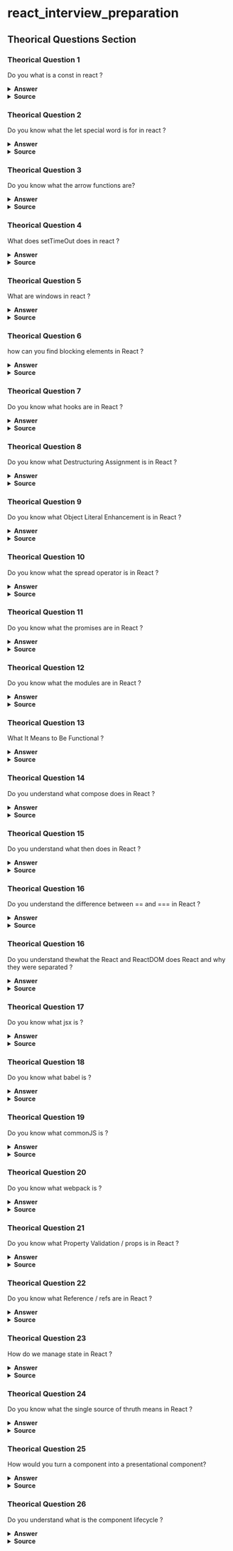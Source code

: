 # react_interview_preparation

## Theorical Questions Section

### Theorical Question 1

Do you what is a const in react ?

<details><summary><b>Answer</b></summary>

![Image](img/constInReact.png "constInReact.png")

</details>

<details><summary><b>Source</b></summary>
Alex Banks anf Eve Porcello learning React Pag 7
</details>

### Theorical Question 2

Do you know what the let special word is for in react ?

<details><summary><b>Answer</b></summary>

![Image](img/letVar_part1.png "letVar_part1.png")

![Image](img/letVar_part2.png "letVar_part2.png")

![Image](img/letVar_part3.png "letVar_part3.png")

![Image](img/letVar_part4.png "letVar_part4.png")

</details>

<details><summary><b>Source</b></summary>
Alex Banks anf Eve Porcello learning React Pag 7
</details>


### Theorical Question 3

Do you know what the arrow functions are?

<details><summary><b>Answer</b></summary>

![Image](img/arrowFunctions.png "arrowFunctions.png")

![Image](img/arrowFunctions_part2.png "arrowFunctions_part2.png")

![Image](img/ArrowFunctions_part3.png "ArrowFunctions_part3.png")

![Image](img/ArrowFunctions_part4.png "ArrowFunctions_part4.png")

![Image](img/ArrowFunctions_part5.png "ArrowFunctions_part5.png")

</details>

<details><summary><b>Source</b></summary>
Alex Banks anf Eve Porcello learning React Pag 7
</details>

### Theorical Question 4

What does setTimeOut does in react ?

<details><summary><b>Answer</b></summary>

![Image](img/setTmeoutGbard_part1.png "setTmeoutGbard_part1.png")

![Image](img/setTmeoutGbard_part2.png "setTmeoutGbard_part2.png")

![Image](img/setTmeoutGbard_part3.png "setTmeoutGbard_part3.png")

</details>

<details><summary><b>Source</b></summary>
Taken from google bard
</details>


### Theorical Question 5

What are windows in react ?

<details><summary><b>Answer</b></summary>

![Image](img/React_window_part1.png "React_window_part1.png")

![Image](img/react_window_part2.png "react_window_part2.png")

![Image](img/react_window_part3.png "react_window_part3.png")

![Image](img/react_window_part4.png "react_window_part4.png")

![Image](img/react_window_part5.png "react_window_part5.png")

</details>

<details><summary><b>Source</b></summary>
https://www.youtube.com/watch?v=mi_IOknMh5s&t=221s
</details>

### Theorical Question 6

how can you find blocking elements in React ?

<details><summary><b>Answer</b></summary>

Using the google chrome extension lighthouse

![Image](img/react_find_blockingElement.png "react_find_blockingElement.png")

</details>

<details><summary><b>Source</b></summary>
https://www.youtube.com/watch?v=mi_IOknMh5s&t=221s
</details>

### Theorical Question 7

Do you know what hooks are in React ?

<details><summary><b>Answer</b></summary>

 React recommend using functions over classes , the thing is that classes have several things that classes have not, like state, for example in the class below we are remembering a variable count

 ![Image](img/reeact_class_stateful.png "reeact_class_stateful.png")

 To do something similar you need a hook, in order to store states in functions

 ![Image](img/react_stateful_functions.png "react_stateful_functions.png")

 count and setCount can be called as you prefer

</details>

<details><summary><b>Source</b></summary>
https://www.twilio.com/blog/react-choose-functional-components

https://react.dev/reference/react

https://www.reddit.com/r/reactjs/comments/p9o49g/can_someone_explain_what_setloading_does_and_why/
</details>

### Theorical Question 8

Do you know what Destructuring Assignment is in React ?

<details><summary><b>Answer</b></summary>

 ![Image](img/deestructuring_assingment_part1.png "deestructuring_assingment_part1.png")

 ![Image](img/deestructuring_assigment_part2.png "deestructuring_assigment_part2.png")

</details>

<details><summary><b>Source</b></summary>
Alex Banks anf Eve Porcello learning React Pag 19
</details>


### Theorical Question 9

Do you know what Object Literal Enhancement is in React ?

<details><summary><b>Answer</b></summary>

 ![Image](img/object_literal_enhacement_part1.png "object_literal_enhacement_part1.png")

 ![Image](img/object_enhacement_literal_part2.png "object_enhacement_literal_part2.png")

</details>

<details><summary><b>Source</b></summary>
Alex Banks anf Eve Porcello learning React Pag 19
</details>

### Theorical Question 10

Do you know what the spread operator is in React ?

<details><summary><b>Answer</b></summary>

 ![Image](img/spread_operator_part1.png "spread_operator_part1.png")

 ![Image](img/spread_operator_part2.png "spread_operator_part2.png")

 ![Image](img/spread_operator_part3.png "spread_operator_part3.png")

</details>

<details><summary><b>Source</b></summary>
Alex Banks anf Eve Porcello learning React Pag 19
</details>

### Theorical Question 11

Do you know what the promises are in React ?

<details><summary><b>Answer</b></summary>

 ![Image](img/promises_react.png "promises_react.png")

</details>

<details><summary><b>Source</b></summary>
Alex Banks anf Eve Porcello learning React Pag 24

https://www.youtube.com/watch?v=tieV1n0NFPM&t=378s
</details>

### Theorical Question 12

Do you know what the modules are in React ?

<details><summary><b>Answer</b></summary>

 ![Image](img/modules_part1.png "modules_part1.png")

 ![Image](img/modules_part2.png "modules_part2.png") 

</details>

<details><summary><b>Source</b></summary>
Alex Banks anf Eve Porcello learning React Pag 24
</details>

### Theorical Question 13

What It Means to Be Functional ?

<details><summary><b>Answer</b></summary>

 ![Image](img/what_functional_mean_part1.png "what_functional_mean_part1.png")

 ![Image](img/what_functional_mean_part2.png "what_functional_mean_part2.png")

 ![Image](img/what_functional_mean_part3.png "what_functional_mean_part3.png")

 ![Image](img/what_functional_mean_part4.png "what_functional_mean_part4.png")

 ![Image](img/imperative_vs_declarative_part1.png "imperative_vs_declarative_part1.png")

 ![Image](img/imperative_vs_declarative_part2.png "imperative_vs_declarative_part2.png")

 ![Image](img/imperative_vs_declarative_part3.png "imperative_vs_declarative_part3.png")

 ![Image](img/functional_concepts_part1.png "functional_concepts_part1.png") 

 ![Image](img/functional_concepts_part2.png "functional_concepts_part2.png")  

 ![Image](img/functional_concepts_part3.png "functional_concepts_part3.png") 

![Image](img/functional_concepts_part4.png "functional_concepts_part4.png") 

![Image](img/functional_concepts_part5.png "functional_concepts_part5.png") 

![Image](img/functional_concepts_part6.png "functional_concepts_part6.png")

![Image](img/functional_concepts_part7.png "functional_concepts_part7.png")

![Image](img/functional_concepts_part8.png "functional_concepts_part8.png")

![Image](img/functional_concepts_part9.png "functional_concepts_part9.png")

![Image](img/functional_concepts_part10.png "functional_concepts_part10.png")

![Image](img/functional_concepts_part12.png "functional_concepts_part12.png")

![Image](img/functional_concepts_part13.png "functional_concepts_part13.png")

![Image](img/functional_concepts_part14.png "functional_concepts_part14.png")

![Image](img/functional_concepts_part15.png "functional_concepts_part15.png")

![Image](img/functional_concepts_part16.png "functional_concepts_part16.png")

![Image](img/functional_concepts_part17.png "functional_concepts_part17.png")

![Image](img/functional_concepts_part18.png "functional_concepts_part18.png")

![Image](img/functional_concepts_part19.png "functional_concepts_part19.png")

![Image](img/functional_concepts_part20.png "functional_concepts_part20.png")

![Image](img/functional_concepts_part21.png "functional_concepts_part21.png")

![Image](img/functional_concepts_part22.png "functional_concepts_part22.png")

![Image](img/functional_concepts_part23.png "functional_concepts_part23.png")

![Image](img/functional_concepts_part24.png "functional_concepts_part24.png")

![Image](img/functional_concepts_part25.png "functional_concepts_part25.png")

![Image](img/functional_concepts_part26.png "functional_concepts_part26.png")

![Image](img/functional_concepts_part27.png "functional_concepts_part27.png")

![Image](img/functional_concepts_part28.png "functional_concepts_part28.png")

![Image](img/functional_concepts_part29.png "functional_concepts_part29.png")

![Image](img/functional_concepts_part30.png "functional_concepts_part30.png")

![Image](img/functional_concepts_part31.png "functional_concepts_part31.png")

![Image](img/functional_concepts_part32.png "functional_concepts_part32.png")

![Image](img/functional_concepts_part33.png "functional_concepts_part33.png")

![Image](img/functional_concepts_part34.png "functional_concepts_part34.png")

![Image](img/functional_concepts_part35.png "functional_concepts_part35.png")


</details>

<details><summary><b>Source</b></summary>
Alex Banks anf Eve Porcello learning React Pag 32
</details>

### Theorical Question 14

Do you  understand what compose does in  React ?

<details><summary><b>Answer</b></summary>

https://redux.js.org/api/compose 

</details>

<details><summary><b>Source</b></summary>
https://redux.js.org/api/compose
</details>

### Theorical Question 15

Do you  understand what then does in  React ?

<details><summary><b>Answer</b></summary>

https://developer.mozilla.org/en-US/docs/Web/JavaScript/Reference/Global_Objects/Promise/then

</details>

<details><summary><b>Source</b></summary>
https://developer.mozilla.org/en-US/docs/Web/JavaScript/Reference/Global_Objects/Promise/then
</details>

### Theorical Question 16

Do you  understand the difference between == and === in  React ?

<details><summary><b>Answer</b></summary>

https://codeahoy.com/javascript/2019/10/12/==-vs-===-in-javascript/#:~:text=The%20difference%20between%20%3D%3D%20and%20%3D%3D%3D%20is%20that%3A,the%20two%20variables%20being%20compared.

</details>

<details><summary><b>Source</b></summary>
https://codeahoy.com/javascript/2019/10/12/==-vs-===-in-javascript/#:~:text=The%20difference%20between%20%3D%3D%20and%20%3D%3D%3D%20is%20that%3A,the%20two%20variables%20being%20compared.
</details>

### Theorical Question 16

Do you  understand thewhat the React and ReactDOM does  React and why they were separated ?

<details><summary><b>Answer</b></summary>

React is the library for creating views. ReactDOM is the library used
to actually render the UI in the browser.

Views are all of the elements that the user can see in the UI.

React and ReactDOM were split into two packages for version 0.14. The release notes
state: “The beauty and the essence of React has nothing to do with browsers or the
DOM... This [splitting into two packages] paves the way to writing components that
can be shared between the web version of React and React Native.” 1 Instead of assum‐
ing that React will render only in the browser, future releases will aim to support rendering for a variety of platforms.

</details>

<details><summary><b>Source</b></summary>
Alex Banks anf Eve Porcello learning React Pag 59
</details>


### Theorical Question 17

Do you  know what jsx is ?

<details><summary><b>Answer</b></summary>

![Image](img/jsx_part1.png "jsx_part1.png")

![Image](img/jsx_part2.png "jsx_part2.png")

</details>

<details><summary><b>Source</b></summary>
Alex Banks anf Eve Porcello learning React Pag 84
</details>

### Theorical Question 18

Do you  know what babel is ?

<details><summary><b>Answer</b></summary>

Most software languages allow you to compile your source code. JavaScript is an
interpreted language: the browser interprets the code as text, so there is no need to
compile JavaScript. However, not all browsers support the latest ES6 and ES7 syntax,
and no browser supports JSX syntax. Since we want to use the latest features of Java‐
Script along with JSX, we are going to need a way to convert our fancy source code
into something that the browser can interpret. This process is called transpiling, and
it is what Babel is designed to do

</details>

<details><summary><b>Source</b></summary>
Alex Banks anf Eve Porcello learning React Pag 84
</details>

### Theorical Question 19

Do you  know what commonJS is ?

<details><summary><b>Answer</b></summary>

![Image](img/commonJS.png "commonJS.png")
</details>

<details><summary><b>Source</b></summary>
Alex Banks anf Eve Porcello learning React Pag 28
</details>

### Theorical Question 20

Do you  know what webpack is ?

<details><summary><b>Answer</b></summary>

Once we start working in production with React, there are a lot of questions to con‐
sider: How do we want to deal with JSX and ES6+ transformation? How can we man‐
age our dependencies? How can we optimize our images and CSS?

Many different tools have emerged to answer these questions, including Browserify,
Gulp, and Grunt. Due to its features and widespread adoption by large companies,
webpack has also emerged as one of the leading tools for bundling CommonJS mod‐
ules.

Webpack is billed as a module bundler. A module bundler takes all of our different
files (JavaScript, LESS, CSS, JSX, ES6, and so on) and turns them into a single file.
The two main benefits of modular bundling are modularity and network performance.
</details>

<details><summary><b>Source</b></summary>
Alex Banks anf Eve Porcello learning React Pag 93
</details>

### Theorical Question 21

Do you  know what Property Validation / props is in React ?

<details><summary><b>Answer</b></summary>

![Image](img/property_validation_part1.png "property_validation_part1.png")

![Image](img/property_validation_part2.png "property_validation_part2.png")

![Image](img/property_validation_part3.png "property_validation_part3.png")

![Image](img/property_validation_part4.png "property_validation_part4.png")

![Image](img/property_validation_part5.png "property_validation_part5.png")

![Image](img/property_validation_part6.png "property_validation_part6.png")

![Image](img/property_validation_part7.png "property_validation_part7.png")

![Image](img/property_validation_part8.png "property_validation_part8.png")

![Image](img/property_validation_part9.png "property_validation_part9.png")

![Image](img/property_validation_part10.png "property_validation_part10.png")

![Image](img/property_validation_part11.png "property_validation_part11.png")

![Image](img/property_validation_part12.png "property_validation_part12.png")
</details>

<details><summary><b>Source</b></summary>
Alex Banks anf Eve Porcello learning React Pag 93
</details>

### Theorical Question 22

Do you  know what Reference / refs are in React ?

<details><summary><b>Answer</b></summary>

![Image](img/ref_part1.png "ref_part1.png")

![Image](img/ref_part2.png "ref_part2.png")

![Image](img/ref_part3.png "ref_part3.png")

![Image](img/ref_part4.png "ref_part4.png")

![Image](img/ref_part5.png "ref_part5.png")

</details>

<details><summary><b>Source</b></summary>
Alex Banks anf Eve Porcello learning React Pag 119
</details>

### Theorical Question 23

How do we manage state in React ?

<details><summary><b>Answer</b></summary>

![Image](img/state_management_part1.png "state_management_part1.png")

![Image](img/state_management_part2.png "state_management_part2.png")

![Image](img/state_mangment_part3.png "state_mangment_part3.png")

![Image](img/state_managment_part4.png "state_managment_part4.png")

![Image](img/state_managment_part5.png "state_managment_part5.png")

![Image](img/state_managment_part7.png "state_managment_part7.png")

![Image](img/state_managment_part8.png "state_managment_part8.png")

</details>

<details><summary><b>Source</b></summary>
Alex Banks anf Eve Porcello learning React Pag 123
</details>

### Theorical Question 24

Do you know what the single source of thruth means in React ?

<details><summary><b>Answer</b></summary>

![Image](img/single_source_of_truth.png "single_source_of_truth.png")

</details>

<details><summary><b>Source</b></summary>
Alex Banks anf Eve Porcello learning React Pag 132
</details>

### Theorical Question 25

How would you turn a component into a presentational component?

<details><summary><b>Answer</b></summary>

![Image](img/presentational_component_part1.png "presentational_component_part1.png")

![Image](img/presentational_component_part2.png "presentational_component_part2.png")

![Image](img/presentational_component_part3.png "presentational_component_part3.png")

![Image](img/presentational_component_part4.png "presentational_component_part4.png")

![Image](img/presentational_component_part5.png "presentational_component_part5.png")

![Image](img/presentational_component_part6.png "presentational_component_part6.png")

![Image](img/presentational_component_part7.png "presentational_component_part7.png")

![Image](img/presentational_component_part8.png "presentational_component_part8.png")

![Image](img/presentational_component_part9.png "presentational_component_part9.png")

</details>

<details><summary><b>Source</b></summary>
Alex Banks anf Eve Porcello learning React Pag 132
</details>

### Theorical Question 26

Do you understand what is the component lifecycle ?

<details><summary><b>Answer</b></summary>

The component lifecycle consists of methods that are invoked in series when a com‐
ponent is mounted or updated. These methods are invoked either before or after the
component renders the UI. In fact, the render method itself is a part of the compo‐
nent lifecycle. There are two primary lifecycles: the mounting lifecycle and the updating lifecycle.

![Image](img/component_lifecycle_part1.png "component_lifecycle_part1.png")

![Image](img/component_lifecycle_part2.png "component_lifecycle_part2.png")

![Image](img/component_lifecycle_part3.png "component_lifecycle_part3.png")

![Image](img/component_lifecycle_part4.png "component_lifecycle_part4.png")

![Image](img/component_lifecycle_part5.png "component_lifecycle_part5.png")

![Image](img/component_lifecycle_part6.png "component_lifecycle_part6.png")

![Image](img/component_lifecycle_part7.png "component_lifecycle_part7.png")

![Image](img/component_lifecycle_part8.png "component_lifecycle_part8.png")

![Image](img/component_lifecycle_part9.png "component_lifecycle_part9.png")

![Image](img/component_lifecycle_part10.png "component_lifecycle_part10.png")

![Image](img/component_lifecycle_part11.png "component_lifecycle_part11.png")

![Image](img/component_lifecycle_part12.png "component_lifecycle_part12.png")

![Image](img/component_lifecycle_part13.png "component_lifecycle_part13.png")

![Image](img/component_lifecycle_part14.png "component_lifecycle_part14.png")

![Image](img/component_lifecycle_part15.png "component_lifecycle_part15.png")

![Image](img/component_lifecyle_part16.png "component_lifecyle_part16.png")

![Image](img/component_lifecycle_part17.png "component_lifecycle_part17.png")


</details>

<details><summary><b>Source</b></summary>
Alex Banks anf Eve Porcello learning React Pag 158
</details>
